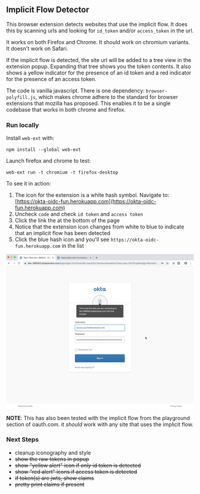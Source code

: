 ## Implicit Flow Detector

This browser extension detects websites that use the implicit flow. It does this by scanning urls and looking for `id_token` and/or `access_token` in the url.

It works on both Firefox and Chrome. It should work on chromium variants. It doesn't work on Safari.

If the implicit flow is detected, the site url will be added to a tree view in the extension popup. Expanding that tree shows you the token contents. It also shows a yellow indicator for the presence of an id token and a red indicator for the presence of an access token.

The code is vanilla javascript. There is one dependency: `browser-polyfill.js`, which makes chrome adhere to the standard for browser extensions that mozilla has proposed. This enables it to be a single codebase that works in both chrome and firefox.

### Run locally

Install `web-ext` with:

```
npm install --global web-ext
```

Launch firefox and chrome to test:

```
web-ext run -t chromium -t firefox-desktop
```

To see it in action:

1. The icon for the extension is a white hash symbol. Navigate to: [https://okta-oidc-fun.herokuapp.com](https://okta-oidc-fun.herokuapp.com)
2. Uncheck `code` and check `id token` and `access token`
3. Click the link the at the bottom of the page
4. Notice that the extension icon changes from white to blue to indicate that an implicit flow has been detected
5. Click the blue hash icon and you'll see `https://okta-oidc-fun.herokuapp.com` in the list

![implicit detector](implicit-detector.gif)

**NOTE**: This has also been tested with the implicit flow from the playground section of oauth.com. it *should* work with any site that uses the implicit flow.

### Next Steps

* cleanup iconography and style
* ~~show the raw tokens in popup~~
* ~~show "yellow alert" icon if *only* id token is detected~~
* ~~show "red alert" icons if access token is detected~~
* ~~if token(s) are jwts, show claims~~
* ~~pretty print claims if present~~
